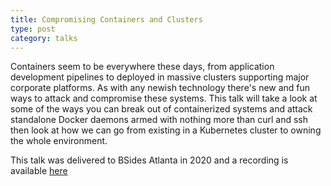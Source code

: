 ```yaml
---
title: Compromising Containers and Clusters
type: post
category: talks
---
```


Containers seem to be everywhere these days, from application development pipelines to deployed in massive clusters supporting major corporate platforms.  As with any newish technology there's new and fun ways to attack and compromise these systems. This talk will take a look at some of the ways you can break out of containerized systems and attack standalone Docker daemons armed with nothing more than curl and ssh then look at how we can go from existing in a Kubernetes cluster to owning the whole environment.

This talk was delivered to BSides Atlanta in 2020 and a recording is available [here](https://youtu.be/IN4Xa2CfBeE)

